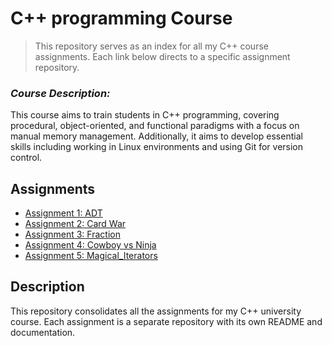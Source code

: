 # C++ programming Course
> This repository serves as an index for all my C++ course assignments. Each link below directs to a specific assignment repository.

### *Course Description:*
This course aims to train students in C++ programming, covering procedural, object-oriented, and functional paradigms with a focus on manual memory management. Additionally, it aims to develop essential skills including working in Linux environments and using Git for version control.

## Assignments

- [Assignment 1: ADT](https://github.com/TalorLangnas/ADT)
- [Assignment 2: Card War](https://github.com/TalorLangnas/Card_War)
- [Assignment 3: Fraction](https://github.com/TalorLangnas/Fraction)
- [Assignment 4: Cowboy vs Ninja](https://github.com/TalorLangnas/Cowboy_vs_Ninja)
- [Assignment 5: Magical_Iterators](https://github.com/TalorLangnas/Magical_Iterators)

## Description

This repository consolidates all the assignments for my C++ university course. Each assignment is a separate repository with its own README and documentation.



